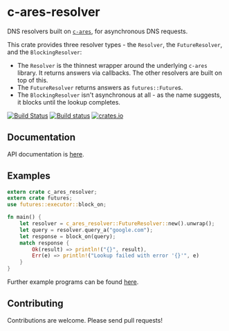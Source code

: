 # c-ares-resolver

DNS resolvers built on [`c-ares`](https://github.com/dimbleby/rust-c-ares/), for
asynchronous DNS requests.

This crate provides three resolver types - the `Resolver`, the `FutureResolver`,
and the `BlockingResolver`:

- The `Resolver` is the thinnest wrapper around the underlying `c-ares` library.
  It returns answers via callbacks. The other resolvers are built on top of
  this.
- The `FutureResolver` returns answers as `futures::Future`s.
- The `BlockingResolver` isn't asynchronous at all - as the name suggests, it
  blocks until the lookup completes.

[![Build Status](https://travis-ci.org/dimbleby/c-ares-resolver.svg?branch=master)](https://travis-ci.org/dimbleby/c-ares-resolver)
[![Build status](https://ci.appveyor.com/api/projects/status/m9o3f4u6wuofq8k9/branch/master?svg=true)](https://ci.appveyor.com/project/dimbleby/c-ares-resolver/branch/master)
[![crates.io](https://meritbadge.herokuapp.com/c-ares-resolver)](https://crates.io/crates/c-ares-resolver)

## Documentation

API documentation is [here](https://docs.rs/c-ares-resolver).

## Examples

```rust
extern crate c_ares_resolver;
extern crate futures;
use futures::executor::block_on;

fn main() {
    let resolver = c_ares_resolver::FutureResolver::new().unwrap();
    let query = resolver.query_a("google.com");
    let response = block_on(query);
    match response {
        Ok(result) => println!("{}", result),
        Err(e) => println!("Lookup failed with error '{}'", e)
    }
}
```

Further example programs can be found
[here](https://github.com/dimbleby/c-ares-resolver/tree/master/examples).

## Contributing

Contributions are welcome. Please send pull requests!
